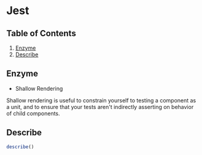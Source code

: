 # Jest

## Table of Contents
1. [Enzyme](#enzyme)
2. [Describe](#describe)

## Enzyme
* Shallow Rendering

Shallow rendering is useful to constrain yourself to testing a component as a unit, and to ensure that your tests aren't indirectly asserting on behavior of child components.

## Describe
```javascript
describe()
```